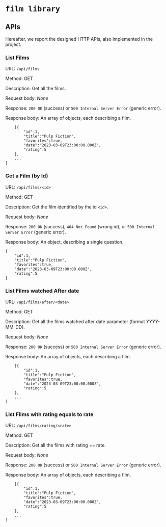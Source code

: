 # `film library`

## APIs
Hereafter, we report the designed HTTP APIs, also implemented in the project.

### __List Films__

URL: `/api/films`

Method: GET

Description: Get all the films.

Request body: _None_

Response: `200 OK` (success) or `500 Internal Server Error` (generic error).

Response body: An array of objects, each describing a film.
```
    [{
        "id":1,
        "title":"Pulp Fiction",
        "favorites":true,
        "date":"2023-03-09T23:00:00.000Z",
        "rating":5
    },
    ...
]
```

### __Get a Film (by Id)__

URL: `/api/films/<id>`

Method: GET

Description: Get the film identified by the id `<id>`.

Request body: _None_

Response: `200 OK` (success), `404 Not Found` (wrong id), or `500 Internal Server Error` (generic error).

Response body: An object, describing a single question.
```
{
    "id":1,
    "title":"Pulp Fiction",
    "favorites":true,
    "date":"2023-03-09T23:00:00.000Z",
    "rating":5
}
```

### __List Films watched After date__

URL: `/api/films/after/<date>`

Method: GET

Description: Get all the films watched after date parameter (format YYYY-MM-DD).

Request body: _None_

Response: `200 OK` (success) or `500 Internal Server Error` (generic error).

Response body: An array of objects, each describing a film.
```
    [{
        "id":1,
        "title":"Pulp Fiction",
        "favorites":true,
        "date":"2023-03-09T23:00:00.000Z",
        "rating":5
    },
    ...
]
```

### __List Films with rating equals to rate__

URL: `/api/films/rating/<rate>`

Method: GET

Description: Get all the films with rating == rate.

Request body: _None_

Response: `200 OK` (success) or `500 Internal Server Error` (generic error).

Response body: An array of objects, each describing a film.
```
    [{
        "id":1,
        "title":"Pulp Fiction",
        "favorites":true,
        "date":"2023-03-09T23:00:00.000Z",
        "rating":5
    },
    ...
]
```


